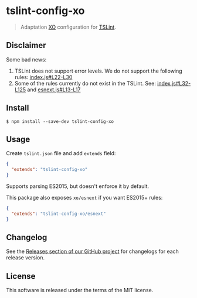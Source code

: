 # tslint-config-xo

> Adaptation [XO](https://github.com/sindresorhus/xo) configuration for [TSLint](https://github.com/palantir/tslint).

## Disclaimer

Some bad news:

  1. TSLint does not support error levels. We do not support the following rules: [index.js#L22-L30](https://github.com/mrmlnc/tslint-config-xo/blob/master/index.js#L22-L30)
  2. Some of the rules currently do not exist in the TSLint. See: [index.js#L32-L125](https://github.com/mrmlnc/tslint-config-xo/blob/master/index.js#L32-L125) and [esnext.js#L13-L17](https://github.com/mrmlnc/tslint-config-xo/blob/master/esnext.js#L13-L17)

## Install

```shell
$ npm install --save-dev tslint-config-xo
```

## Usage

Create `tslint.json` file and add `extends` field:

```json
{
  "extends": "tslint-config-xo"
}
```

Supports parsing ES2015, but doesn't enforce it by default.

This package also exposes `xo/esnext` if you want ES2015+ rules:

```json
{
  "extends": "tslint-config-xo/esnext"
}
```

## Changelog

See the [Releases section of our GitHub project](https://github.com/mrmlnc/tslint-config-xo/releases) for changelogs for each release version.

## License

This software is released under the terms of the MIT license.
